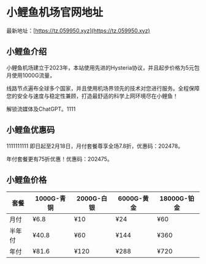 # 小鲤鱼机场官网地址

最新地址：[https://tz.059950.xyz](https://tz.059950.xyz)

## 小鲤鱼介绍

小鲤鱼机场建立于2023年，本站使用先进的Hysteria协议，并且起步价格为5元包月使用1000G流量，

线路节点遍布全球多个国家，并且使用机场界领先的技术对您进行服务。全程保障您的安全与速度与稳定性兼顾，打造最舒适的科学上网环境尽在小鲤鱼！

解锁流媒体及ChatGPT。1111

## 小鲤鱼优惠码
1111111111
即日起至2月18日，月付套餐尊享全场7.8折，优惠码：202478。

年付套餐更有75折优惠！优惠码：202475。

## 小鲤鱼价格

|套餐|1000G-青铜|2000G-白银|6000G-黄金|18000G-铂金|
|----|----|----|----|----|
|月付|¥6.8|¥10|¥24|¥60|
|半年付|¥40.8|¥60|¥144|¥360|
|年付|¥81.6|¥120|¥288|¥720|



